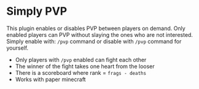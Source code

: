 # Simply PVP

This plugin enables or disables PVP between players on demand.
Only enabled players can PVP without slaying the ones who are not interested.
Simply enable with: `/pvp` command or disable with `/pvp` command for yourself.

- Only players with `/pvp` enabled can fight each other
- The winner of the fight takes one heart from the looser
- There is a scoreboard where rank = `frags - deaths`
- Works with paper minecraft
  
